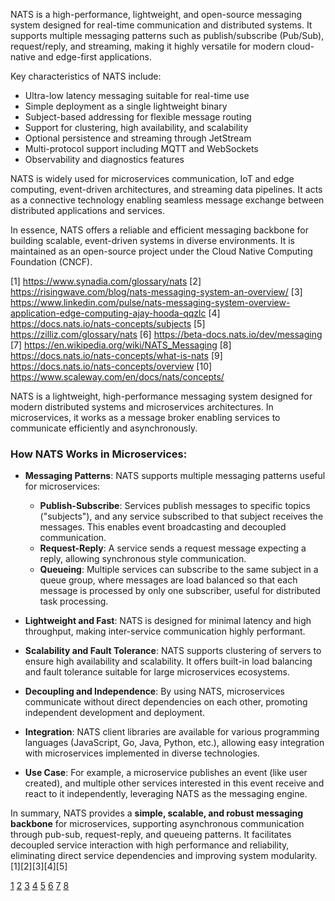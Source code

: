 NATS is a high-performance, lightweight, and open-source messaging system designed for real-time communication and
distributed systems. It supports multiple messaging patterns such as publish/subscribe (Pub/Sub), request/reply, and
streaming, making it highly versatile for modern cloud-native and edge-first applications.

Key characteristics of NATS include:

- Ultra-low latency messaging suitable for real-time use
- Simple deployment as a single lightweight binary
- Subject-based addressing for flexible message routing
- Support for clustering, high availability, and scalability
- Optional persistence and streaming through JetStream
- Multi-protocol support including MQTT and WebSockets
- Observability and diagnostics features

NATS is widely used for microservices communication, IoT and edge computing, event-driven architectures, and streaming data
pipelines. It acts as a connective technology enabling seamless message exchange between distributed applications and
services.

In essence, NATS offers a reliable and efficient messaging backbone for building scalable, event-driven systems in diverse
environments. It is maintained as an open-source project under the Cloud Native Computing Foundation (CNCF).

[1] https://www.synadia.com/glossary/nats [2] https://risingwave.com/blog/nats-messaging-system-an-overview/ [3]
https://www.linkedin.com/pulse/nats-messaging-system-overview-application-edge-computing-ajay-hooda-qqzlc [4]
https://docs.nats.io/nats-concepts/subjects [5] https://zilliz.com/glossary/nats [6] https://beta-docs.nats.io/dev/messaging
[7] https://en.wikipedia.org/wiki/NATS_Messaging [8] https://docs.nats.io/nats-concepts/what-is-nats [9]
https://docs.nats.io/nats-concepts/overview [10] https://www.scaleway.com/en/docs/nats/concepts/

NATS is a lightweight, high-performance messaging system designed for modern distributed systems and microservices
architectures. In microservices, it works as a message broker enabling services to communicate efficiently and
asynchronously.

### How NATS Works in Microservices:

- **Messaging Patterns**: NATS supports multiple messaging patterns useful for microservices:

  - **Publish-Subscribe**: Services publish messages to specific topics ("subjects"), and any service subscribed to that
    subject receives the messages. This enables event broadcasting and decoupled communication.
  - **Request-Reply**: A service sends a request message expecting a reply, allowing synchronous style communication.
  - **Queueing**: Multiple services can subscribe to the same subject in a queue group, where messages are load balanced so
    that each message is processed by only one subscriber, useful for distributed task processing.

- **Lightweight and Fast**: NATS is designed for minimal latency and high throughput, making inter-service communication
  highly performant.

- **Scalability and Fault Tolerance**: NATS supports clustering of servers to ensure high availability and scalability. It
  offers built-in load balancing and fault tolerance suitable for large microservices ecosystems.

- **Decoupling and Independence**: By using NATS, microservices communicate without direct dependencies on each other,
  promoting independent development and deployment.

- **Integration**: NATS client libraries are available for various programming languages (JavaScript, Go, Java, Python,
  etc.), allowing easy integration with microservices implemented in diverse technologies.

- **Use Case**: For example, a microservice publishes an event (like user created), and multiple other services interested in
  this event receive and react to it independently, leveraging NATS as the messaging engine.

In summary, NATS provides a **simple, scalable, and robust messaging backbone** for microservices, supporting asynchronous
communication through pub-sub, request-reply, and queueing patterns. It facilitates decoupled service interaction with high
performance and reliability, eliminating direct service dependencies and improving system modularity.[1][2][3][4][5]

[1](https://www.geeksforgeeks.org/advance-java/microservices-communication-with-nats/)
[2](https://nats.io/blog/building-scalable-microservices-with-nats/)
[3](https://risingwave.com/blog/nats-messaging-system-an-overview/)
[4](https://www.synadia.com/screencasts/nats-communication-in-code) [5](https://docs.nestjs.com/microservices/nats)
[6](https://www.youtube.com/watch?v=AiUazlrtgyU)
[7](https://hostman.com/tutorials/message-brokers-in-microservice-architecture-nats-kafka-and-rabbitmq/)
[8](https://docs.nats.io)
